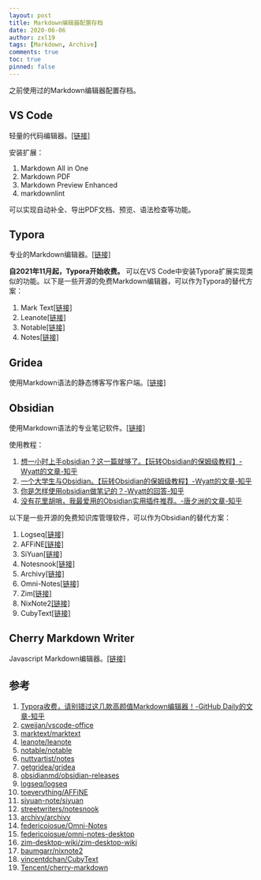 ```yaml
---
layout: post
title: Markdown编辑器配置存档
date: 2020-06-06
author: zxl19
tags: [Markdown, Archive]
comments: true
toc: true
pinned: false
---
```


之前使用过的Markdown编辑器配置存档。

<!-- more -->

## VS Code

轻量的代码编辑器。[[链接]](https://code.visualstudio.com)

安装扩展：

1. Markdown All in One
2. Markdown PDF
3. Markdown Preview Enhanced
4. markdownlint

可以实现自动补全、导出PDF文档、预览、语法检查等功能。

## Typora

专业的Markdown编辑器。[[链接]](https://typora.io)

**自2021年11月起，Typora开始收费。** 可以在VS Code中安装Typora扩展实现类似的功能。以下是一些开源的免费Markdown编辑器，可以作为Typora的替代方案：

1. Mark Text[[链接]](https://github.com/marktext/marktext)
2. Leanote[[链接]](https://github.com/leanote/leanote)
3. Notable[[链接]](https://notable.app)
4. Notes[[链接]](https://www.get-notes.com)

## Gridea

使用Markdown语法的静态博客写作客户端。[[链接]](https://gridea.dev)

## Obsidian

使用Markdown语法的专业笔记软件。[[链接]](https://obsidian.md)

使用教程：

1. [想一小时上手obsidian？这一篇就够了。【玩转Obsidian的保姆级教程】-Wyatt的文章-知乎](https://zhuanlan.zhihu.com/p/428519519)
2. [一个大学生与Obsidian。【玩转Obsidian的保姆级教程】-Wyatt的文章-知乎](https://zhuanlan.zhihu.com/p/409095645)
3. [你是怎样使用obsidian做笔记的？-Wyatt的回答-知乎](https://www.zhihu.com/question/412868038/answer/2447812348)
4. [没有花里胡哨，我最爱用的Obsidian实用插件推荐。-唐夕洲的文章-知乎](https://zhuanlan.zhihu.com/p/491766682)

以下是一些开源的免费知识库管理软件，可以作为Obsidian的替代方案：

1. Logseq[[链接]](https://logseq.com)
2. AFFiNE[[链接]](https://affine.pro)
3. SiYuan[[链接]](https://b3log.org/siyuan/en/)
4. Notesnook[[链接]](https://notesnook.com)
5. Archivy[[链接]](https://archivy.github.io)
6. Omni-Notes[[链接]](https://omninotes.app)
7. Zim[[链接]](https://zim-wiki.org)
8. NixNote2[[链接]](https://github.com/baumgarr/nixnote2)
9. CubyText[[链接]](https://github.com/vincentdchan/CubyText)

## Cherry Markdown Writer

Javascript Markdown编辑器。[[链接]](https://github.com/Tencent/cherry-markdown)

## 参考

1. [Typora收费，请别错过这几款高颜值Markdown编辑器！-GitHub Daily的文章-知乎](https://zhuanlan.zhihu.com/p/450104097)
2. [cweijan/vscode-office](https://github.com/cweijan/vscode-office)
3. [marktext/marktext](https://github.com/marktext/marktext)
4. [leanote/leanote](https://github.com/leanote/leanote)
5. [notable/notable](https://github.com/notable/notable)
6. [nuttyartist/notes](https://github.com/nuttyartist/notes)
7. [getgridea/gridea](https://github.com/getgridea/gridea)
8. [obsidianmd/obsidian-releases](https://github.com/obsidianmd/obsidian-releases)
9. [logseq/logseq](https://github.com/logseq/logseq)
10. [toeverything/AFFiNE](https://github.com/toeverything/AFFiNE)
11. [siyuan-note/siyuan](https://github.com/siyuan-note/siyuan)
12. [streetwriters/notesnook](https://github.com/streetwriters/notesnook)
13. [archivy/archivy](https://github.com/archivy/archivy)
14. [federicoiosue/Omni-Notes](https://github.com/federicoiosue/Omni-Notes)
15. [federicoiosue/omni-notes-desktop](https://github.com/federicoiosue/omni-notes-desktop)
16. [zim-desktop-wiki/zim-desktop-wiki](https://github.com/zim-desktop-wiki/zim-desktop-wiki)
17. [baumgarr/nixnote2](https://github.com/baumgarr/nixnote2)
18. [vincentdchan/CubyText](https://github.com/vincentdchan/CubyText)
19. [Tencent/cherry-markdown](https://github.com/Tencent/cherry-markdown)
